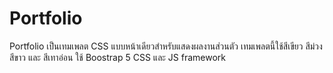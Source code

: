 # Portfolio

Portfolio เป็นเทมเพลต CSS แบบหน้าเดียวสำหรับแสดงผลงานส่วนตัว เทมเพลตนี้ใช้สีเขียว สีม่วง สีขาว และ สีเทาอ่อน ใช้ Boostrap 5 CSS และ JS framework
